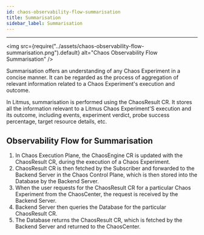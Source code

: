 ```yaml
---
id: chaos-observability-flow-summarisation
title: Summarisation
sidebar_label: Summarisation 
---
```


---

<img src={require("../assets/chaos-observability-flow-summarisation.png").default} alt="Chaos Observability Flow Summarisation" />

Summarisation offers an understanding of any Chaos Experiment in a concise manner. It can be regarded as the process of aggregation of relevant information related to a Chaos Experiment's execution and outcome. 

In Litmus, summarisation is performed using the ChaosResult CR. It stores all the information relevant to a Litmus Chaos Experiment'S execution and its outcome, including events, experiment verdict, probe success percentage, target resource details, etc.

## Observability Flow for Summarisation
1. In Chaos Execution Plane, the ChaosEngine CR is updated with the ChaosResult CR, during the execution of a Chaos Experiment.
2. ChaosResult CR is then fetched by the Subscriber and forwarded to the Backend Server in the Chaos Control Plane, which is then stored into the Database by the Backend Server.
3. When the user requests for the ChaosResult CR for a particular Chaos Experiment from the ChaosCenter, the request is received by the Backend Server.
4. Backend Server then queries the Database for the particular ChaosResult CR.
5. The Database returns the ChaosResult CR, which is fetched by the Backend Server and returned to the ChaosCenter.
